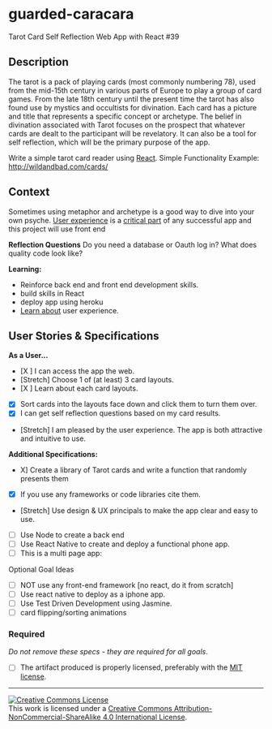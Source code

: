 # guarded-caracara
Tarot Card Self Reflection Web App with React #39

## Description

The tarot is a pack of playing cards (most commonly numbering 78), used from the mid-15th century in various parts of Europe to play a group of card games. From the late 18th century until the present time the tarot has also found use by mystics and occultists for divination. Each card has a picture and title that represents a specific concept or archetype. The belief in divination associated with Tarot focuses on the prospect that whatever cards are dealt to the participant will be revelatory. 
It can also be a tool for self reflection, which will be the primary purpose of the app.

Write a simple tarot card reader using [React](https://facebook.github.io/react).
Simple Functionality Example: http://wildandbad.com/cards/
## Context

Sometimes using metaphor and archetype is a good way to dive into your own psyche.
[User experience](https://en.wikipedia.org/wiki/User_experience) is a [critical part](https://designshack.net/articles/why-does-user-experience-matter/) of any successful app and this project will use front end

**Reflection Questions**
Do you need a database or Oauth log in?
What does quality code look like? 

**Learning:** 
- Reinforce back end and front end development skills.
- build skills in React
- deploy app using heroku
- [Learn about](http://www.jjg.net/elements/pdf/elements.pdf) user experience.
## User Stories & Specifications

**As a User...**
- [X ] I can access the app the web.
- [Stretch] Choose 1 of (at least) 3 card layouts.
- [X ] Learn about each card layouts.
- [X] Sort cards into the layouts face down and click them to turn them over.
- [X] I can get self reflection questions based on my card results.
- [Stretch] I am pleased by the user experience. The app is both attractive and intuitive to use.

**Additional Specifications:**
-  X] Create a library of Tarot cards and write a function that randomly presents them
- [X]  If you use any frameworks or code libraries cite them.
- [Stretch] Use design & UX principals to make the app clear and easy to use.
- [ ] Use Node to create a back end
- [ ] Use React Native to create and deploy a functional phone app.
- [ ] This is a multi page app:

Optional Goal Ideas
- [ ]  NOT use any front-end framework [no react, do it from scratch]
- [ ] Use react native to deploy as a iphone app.
- [ ] Use Test Driven Development using Jasmine.
- [ ] card flipping/sorting animations
### Required

_Do not remove these specs - they are required for all goals_.
- [ ] The artifact produced is properly licensed, preferably with the [MIT license](https://opensource.org/licenses/MIT).

---

<!-- LICENSE -->

<a rel="license" href="http://creativecommons.org/licenses/by-nc-sa/4.0/"><img alt="Creative Commons License" style="border-width:0" src="https://i.creativecommons.org/l/by-nc-sa/4.0/80x15.png" /></a>
<br />This work is licensed under a <a rel="license" href="http://creativecommons.org/licenses/by-nc-sa/4.0/">Creative Commons Attribution-NonCommercial-ShareAlike 4.0 International License</a>.
